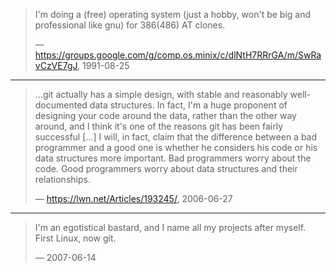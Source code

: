 > I'm doing a (free) operating system (just a hobby, won't be big and professional
> like gnu) for 386(486) AT clones.
>
> &mdash; https://groups.google.com/g/comp.os.minix/c/dlNtH7RRrGA/m/SwRavCzVE7gJ, 1991-08-25

---

> …git actually has a simple design, with stable and reasonably well-documented
> data structures. In fact, I'm a huge proponent of designing your code around the
> data, rather than the other way around, and I think it's one of the reasons git
> has been fairly successful […] I will, in fact, claim that the difference
> between a bad programmer and a good one is whether he considers his code or his
> data structures more important. Bad programmers worry about the code. Good
> programmers worry about data structures and their relationships.
>
> &mdash; https://lwn.net/Articles/193245/, 2006-06-27

---

> I'm an egotistical bastard, and I name all my projects after myself. First
> Linux, now git.
>
> &mdash; 2007-06-14
